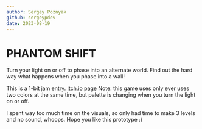 ```yaml
---
author: Sergey Poznyak
github: sergeypdev
date: 2023-08-19
---
```


# PHANTOM SHIFT

Turn your light on or off to phase into an alternate world. Find out the hard way what happens when you phase into a wall!

This is a 1-bit jam entry. [itch.io page](https://sergeypdev.itch.io/phantom-shift)
Note: this game uses only ever uses two colors at the same time, but palette is changing when you turn the light on or off.

I spent way too much time on the visuals, so only had time to make 3 levels and no sound, whoops.
Hope you like this prototype :)
